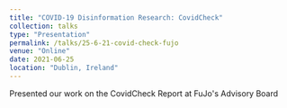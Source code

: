 ```yaml
---
title: "COVID-19 Disinformation Research: CovidCheck"
collection: talks
type: "Presentation"
permalink: /talks/25-6-21-covid-check-fujo
venue: "Online"
date: 2021-06-25
location: "Dublin, Ireland"
---
```


Presented our work on the CovidCheck Report at FuJo&apos;s Advisory Board
